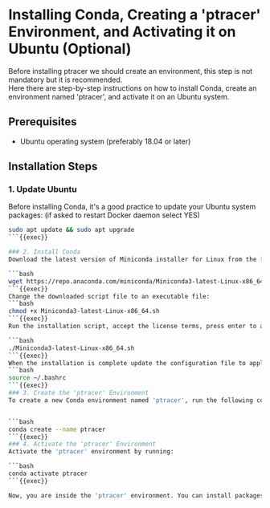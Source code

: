 # Installing Conda, Creating a 'ptracer' Environment, and Activating it on Ubuntu (Optional)

Before installing ptracer we should create an environment, this step is not mandatory but it is recommended. \
Here there are step-by-step instructions on how to install Conda, create an environment named 'ptracer', and activate it on an Ubuntu system.

## Prerequisites

- Ubuntu operating system (preferably 18.04 or later)

## Installation Steps

### 1. Update Ubuntu

Before installing Conda, it's a good practice to update your Ubuntu system packages: (if asked to restart Docker daemon select YES)

```bash
sudo apt update && sudo apt upgrade
```{{exec}}

### 2. Install Conda
Download the latest version of Miniconda installer for Linux from the [official website](https://docs.conda.io/en/latest/miniconda.html).

```bash
wget https://repo.anaconda.com/miniconda/Miniconda3-latest-Linux-x86_64.sh
```{{exec}}
Change the downloaded script file to an executable file:
```bash
chmod +x Miniconda3-latest-Linux-x86_64.sh
```{{exec}}
Run the installation script, accept the license terms, press enter to accept the default installation path and type yes when asked to initialize conda.

```bash
./Miniconda3-latest-Linux-x86_64.sh
```{{exec}}
When the installation is complete update the configuration file to apply the changes.
```bash
source ~/.bashrc
```{{exec}}
### 3. Create the 'ptracer' Environment
To create a new Conda environment named 'ptracer', run the following command:


```bash
conda create --name ptracer
```{{exec}}
### 4. Activate the 'ptracer' Environment
Activate the 'ptracer' environment by running:

```bash
conda activate ptracer
```{{exec}}

Now, you are inside the 'ptracer' environment. You can install packages and run your project inside this environment.

